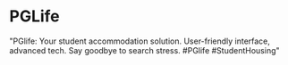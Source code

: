 # PGLife
"PGlife: Your student accommodation solution. User-friendly interface, advanced tech. Say goodbye to search stress. #PGlife #StudentHousing"
